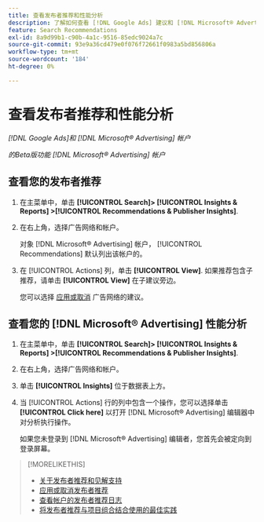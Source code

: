 ```yaml
---
title: 查看发布者推荐和性能分析
description: 了解如何查看 [!DNL Google Ads] 建议和 [!DNL Microsoft® Advertising] 广告网络帐户的性能分析。
feature: Search Recommendations
exl-id: 8a9d99b1-c90b-4a1c-9516-85edc9024a7c
source-git-commit: 93e9a36cd479e0f076f72661f0983a5bd856806a
workflow-type: tm+mt
source-wordcount: '184'
ht-degree: 0%

---
```


# 查看发布者推荐和性能分析

*[!DNL Google Ads]和 [!DNL Microsoft® Advertising] 帐户*

*的Beta版功能 [!DNL Microsoft® Advertising] 帐户*

## 查看您的发布者推荐

1. 在主菜单中，单击 **[!UICONTROL Search]> [!UICONTROL Insights & Reports] >[!UICONTROL Recommendations & Publisher Insights]**.

1. 在右上角，选择广告网络和帐户。

   对象 [!DNL Microsoft® Advertising] 帐户， [!UICONTROL Recommendations] 默认列出该帐户的。

1. 在 [!UICONTROL Actions] 列，单击 **[!UICONTROL View]**. 如果推荐包含子推荐，请单击 **[!UICONTROL View]** 在子建议旁边。

   您可以选择 [应用或取消](recommendation-apply-dismiss.md) 广告网络的建议。

## 查看您的 [!DNL Microsoft® Advertising] 性能分析

1. 在主菜单中，单击 **[!UICONTROL Search]> [!UICONTROL Insights & Reports] >[!UICONTROL Recommendations & Publisher Insights]**.

1. 在右上角，选择广告网络和帐户。

1. 单击 **[!UICONTROL Insights]** 位于数据表上方。

1. 当 [!UICONTROL Actions] 行的列中包含一个操作，您可以选择单击 **[!UICONTROL Click here]** 以打开 [!DNL Microsoft® Advertising] 编辑器中对分析执行操作。

   如果您未登录到 [!DNL Microsoft® Advertising] 编辑者，您首先会被定向到登录屏幕。

>[!MORELIKETHIS]
>
>* [关于发布者推荐和见解支持](recommendation-support.md)
>* [应用或取消发布者推荐](recommendation-apply-dismiss.md)
>* [查看帐户的发布者推荐日志](recommendation-view-log.md)
>* [将发布者推荐与项目组合结合使用的最佳实践](recommendation-best-practices.md)
